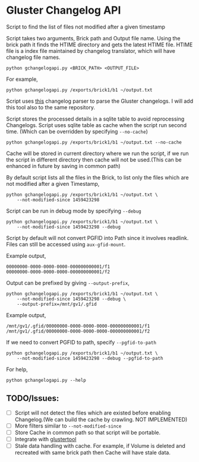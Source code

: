 # Gluster Changelog API

Script to find the list of files not modified after a given timestamp

Script takes two arguments, Brick path and Output file name. Using the
brick path it finds the HTIME directory and gets the latest HTIME
file. HTIME file is a index file maintained by changelog translator,
which will have changelog file names.

    python gchangelogapi.py <BRICK_PATH> <OUTPUT_FILE>

For example,

    python gchangelogapi.py /exports/brick1/b1 ~/output.txt

Script uses
[this](https://github.com/gluster/glustertool/blob/master/glustertool/plugins/changelogparser.py)
changelog parser to parse the Gluster changelogs. I will add this tool
also to the same repository.

Script stores the processed details in a sqlite table to avoid
reprocessing Changelogs. Script uses sqlite table as cache when the
script run second time. (Which can be overridden by specifying
`--no-cache`)

    python gchangelogapi.py /exports/brick1/b1 ~/output.txt --no-cache

Cache will be stored in current directory where we run the script, if
we run the script in different directory then cache will not be
used.(This can be enhanced in future by saving in common path)

By default script lists all the files in the Brick, to list only the
files which are not modified after a given Timestamp,

    python gchangelogapi.py /exports/brick1/b1 ~/output.txt \
        --not-modified-since 1459423298

Script can be run in debug mode by specifying `--debug`

    python gchangelogapi.py /exports/brick1/b1 ~/output.txt \
        --not-modified-since 1459423298 --debug

Script by default will not convert PGFID into Path since it involves
readlink. Files can still be accessed using `aux-gfid-mount`.

Example output,

    00000000-0000-0000-0000-000000000001/f1
    00000000-0000-0000-0000-000000000001/f2

Output can be prefixed by giving `--output-prefix`,

    python gchangelogapi.py /exports/brick1/b1 ~/output.txt \
        --not-modified-since 1459423298 --debug \
        --output-prefix=/mnt/gv1/.gfid

Example output,

    /mnt/gv1/.gfid/00000000-0000-0000-0000-000000000001/f1
    /mnt/gv1/.gfid/00000000-0000-0000-0000-000000000001/f2

If we need to convert PGFID to path, specify `--pgfid-to-path`

    python gchangelogapi.py /exports/brick1/b1 ~/output.txt \
        --not-modified-since 1459423298 --debug --pgfid-to-path
    
For help,

    python gchangelogapi.py --help


## TODO/Issues:

- [ ] Script will not detect the files which are existed before
  enabling Changelog.(We can build the cache by crawling. NOT
  IMPLEMENTED)
- [ ] More filters similar to `--not-modified-since`
- [ ] Store Cache in common path so that script will be portable.
- [ ] Integrate with [glustertool](https://github.com/gluster/glustertool)
- [ ] Stale data handling with cache. For example, if Volume is deleted
  and recreated with same brick path then Cache will have stale data.
